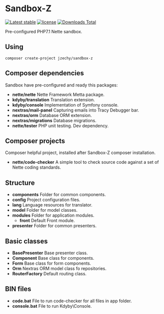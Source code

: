 # Sandbox-Z

[![Latest stable](https://img.shields.io/packagist/v/jzechy/sandbox-z.svg?style=flat-square)](https://packagist.org/packages/jzechy/sandbox-z)
[![license](https://img.shields.io/github/license/jzechy/sandbox-z.svg?maxAge=2592000&style=flat-square)](https://github.com/JZechy/Sandbox-Z/blob/master/LICENSE)
[![Downloads Total](https://img.shields.io/packagist/dt/jzechy/sandbox-z.svg?style=flat-square)](https://packagist.org/packages/jzechy/sandbox-z)

Pre-configured PHP7.1 Nette sandbox.

## Using
```
composer create-project jzechy/sandbox-z
```

## Composer dependencies
Sandbox have pre-configured and ready this packages:
* **nette/nette** Nette Framework Metta package.
* **kdyby/translation** Translation extension.
* **kdyby/console** Implementation of Symfony console.
* **nextras/mail-panel** Capturing emails into Tracy Debugger bar.
* **nextras/orm** Database ORM extension.
* **nextras/migrations** Database migrations.
* **nette/tester** PHP unit testing. Dev dependency.

## Composer projects
Composer helpful project, installed after Sandbox-Z composer installation.
* **nette/code-checker** A simple tool to check source code against a set of Nette coding standards.

## Structure
* **components** Folder for common components.
* **config** Project configuration files.
* **lang** Language resources for translator.
* **model** Folder for model classes.
* **modules** Folder for application modules.
  * **front** Default Front module.
* **presenter** Folder for common presenters.

## Basic classes
* **BasePresenter** Base presenter class.
* **Component** Base class for components.
* **Form** Base class for form components.
* **Orm** Nextras ORM model class fo repositories.
* **RouterFactory** Default routing class.

## BIN files
* **code.bat** File to run code-checker for all files in app folder.
* **console.bat** File to run Kdyby\Console.